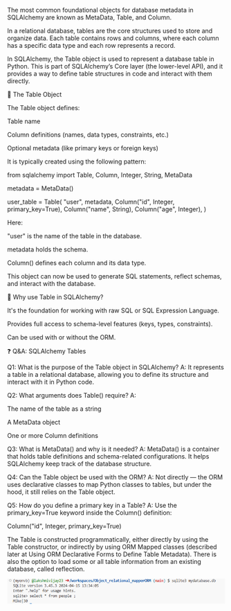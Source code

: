 The most common foundational objects for database metadata in SQLAlchemy are known as MetaData, Table, and Column.


In a relational database, tables are the core structures used to store and organize data. Each table contains rows and columns, where each column has a specific data type and each row represents a record.

In SQLAlchemy, the Table object is used to represent a database table in Python. This is part of SQLAlchemy’s Core layer (the lower-level API), and it provides a way to define table structures in code and interact with them directly.

🧱 The Table Object

The Table object defines:

Table name

Column definitions (names, data types, constraints, etc.)

Optional metadata (like primary keys or foreign keys)

It is typically created using the following pattern:

from sqlalchemy import Table, Column, Integer, String, MetaData

metadata = MetaData()

user_table = Table(
    "user",
    metadata,
    Column("id", Integer, primary_key=True),
    Column("name", String),
    Column("age", Integer),
)


Here:

"user" is the name of the table in the database.

metadata holds the schema.

Column() defines each column and its data type.

This object can now be used to generate SQL statements, reflect schemas, and interact with the database.

📌 Why use Table in SQLAlchemy?

It's the foundation for working with raw SQL or SQL Expression Language.

Provides full access to schema-level features (keys, types, constraints).

Can be used with or without the ORM.

❓ Q&A: SQLAlchemy Tables

Q1: What is the purpose of the Table object in SQLAlchemy?
A: It represents a table in a relational database, allowing you to define its structure and interact with it in Python code.

Q2: What arguments does Table() require?
A:

The name of the table as a string

A MetaData object

One or more Column definitions

Q3: What is MetaData() and why is it needed?
A: MetaData() is a container that holds table definitions and schema-related configurations. It helps SQLAlchemy keep track of the database structure.

Q4: Can the Table object be used with the ORM?
A: Not directly — the ORM uses declarative classes to map Python classes to tables, but under the hood, it still relies on the Table object.

Q5: How do you define a primary key in a Table?
A: Use the primary_key=True keyword inside the Column() definition:

Column("id", Integer, primary_key=True)


The Table is constructed programmatically, either directly by using the Table constructor, or indirectly by using ORM Mapped classes (described later at Using ORM Declarative Forms to Define Table Metadata). There is also the option to load some or all table information from an existing database, called reflection.


![](image.png)